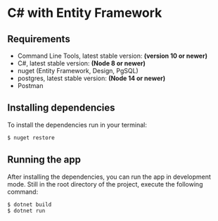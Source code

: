 # C# with Entity Framework

## Requirements

- Command Line Tools, latest stable version: **(version 10 or newer)**
- C#, latest stable version: **(Node 8 or newer)**
- nuget (Entity Framework, Design, PgSQL)
- postgres, latest stable version: **(Node 14 or newer)**
- Postman

## Installing dependencies

To install the dependencies run in your terminal:

```bash
$ nuget restore
```

## Running the app

After installing the dependencies, you can run the app in development mode. Still in the root directory of the project, execute the following command:

```bash
$ dotnet build
$ dotnet run
```
